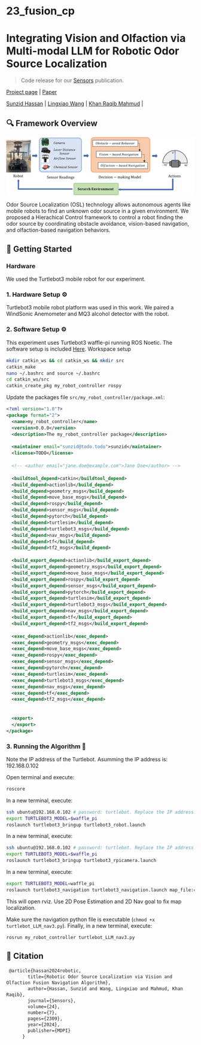# 23_fusion_cp

# Integrating Vision and Olfaction via Multi-modal LLM for Robotic Odor Source Localization
> Code release for our [Sensors](https://www.mdpi.com/journal/sensors) publication.

[Project page]([https://sunzidhassan.github.io/24_LLMOSL/](https://sunzidhassan.github.io/23_fusion/)) | [Paper](https://www.mdpi.com/2740946)

[Sunzid Hassan](https://sunzid.com/) |
[Lingxiao Wang](https://lingxiaow.github.io/index/) |
[Khan Raqib Mahmud](https://scholar.google.com/citations?user=g64GPuIAAAAJ&hl=en) |


## 🔍 Framework Overview
<p align="center">
	<img src="assets/OSL_Model.png" />
</p>
Odor Source Localization (OSL) technology allows autonomous agents like mobile robots to find an unknown odor source in a given environment. We proposed a Hierachical Control framework to control a robot finding the odor source by coordinating obstacle avoidance, vision-based navigation, and olfaction-based navigation behaviors.

## 🚀 Getting Started

### Hardware
We used the Turtlebot3 mobile robot for our experiment.



### 1. Hardware Setup ⚙️
Turtlebot3 mobile robot platform was used in this work. We paired a WindSonic Anemometer and MQ3 alcohol detector with the robot.

### 2. Software Setup ⚙️
This experiment uses Turtlebot3 waffle-pi running ROS Noetic. The software setup is included [Here](https://emanual.robotis.com/docs/en/platform/turtlebot3/quick-start/).
Workspace setup
```bash
mkdir catkin_ws && cd catkin_ws && mkdir src
catkin_make
nano ~/.bashrc and source ~/.bashrc
cd catkin_ws/src
catkin_create_pkg my_robot_controller rospy
```

Update the packages file `src/my_robot_controller/package.xml`:
```xml
<?xml version="1.0"?>
<package format="2">
  <name>my_robot_controller</name>
  <version>0.0.0</version>
  <description>The my_robot_controller package</description>

  <maintainer email="sunzid@todo.todo">sunzid</maintainer>
  <license>TODO</license>

  <!-- <author email="jane.doe@example.com">Jane Doe</author> -->

  <buildtool_depend>catkin</buildtool_depend>
  <build_depend>actionlib</build_depend>
  <build_depend>geometry_msgs</build_depend>
  <build_depend>move_base_msgs</build_depend>
  <build_depend>rospy</build_depend>
  <build_depend>sensor_msgs</build_depend>
  <build_depend>pytorch</build_depend>
  <build_depend>turtlesim</build_depend>
  <build_depend>turtlebot3_msgs</build_depend>
  <build_depend>nav_msgs</build_depend>
  <build_depend>tf</build_depend>
  <build_depend>tf2_msgs</build_depend>
  
  <build_export_depend>actionlib</build_export_depend>
  <build_export_depend>geometry_msgs</build_export_depend>
  <build_export_depend>move_base_msgs</build_export_depend>
  <build_export_depend>rospy</build_export_depend>
  <build_export_depend>sensor_msgs</build_export_depend>
  <build_export_depend>pytorch</build_export_depend>
  <build_export_depend>turtlesim</build_export_depend>
  <build_export_depend>turtlebot3_msgs</build_export_depend>
  <build_export_depend>nav_msgs</build_export_depend>
  <build_export_depend>tf</build_export_depend>
  <build_export_depend>tf2_msgs</build_export_depend>
  
  <exec_depend>actionlib</exec_depend>
  <exec_depend>geometry_msgs</exec_depend>
  <exec_depend>move_base_msgs</exec_depend>
  <exec_depend>rospy</exec_depend>
  <exec_depend>sensor_msgs</exec_depend>
  <exec_depend>pytorch</exec_depend>
  <exec_depend>turtlesim</exec_depend>
  <exec_depend>turtlebot3_msgs</exec_depend>
  <exec_depend>nav_msgs</exec_depend>
  <exec_depend>tf</exec_depend>
  <exec_depend>tf2_msgs</exec_depend>


  <export>
  </export>
</package>
```

### 3. Running the Algorithm 🏃
Note the IP address of the Turtlebot. Asumming the IP address is: 192.168.0.102

Open terminal and execute:
```bash
roscore
```

In a new terminal, execute:
```bash
ssh ubuntu@192.168.0.102 # password: turtlebot. Replace the IP address.
export TURTLEBOT3_MODEL=$waffle_pi
roslaunch turtlebot3_bringup turtlebot3_robot.launch
```

In a new terminal, execute:
```bash
ssh ubuntu@192.168.0.102 # password: turtlebot. Replace the IP address.
export TURTLEBOT3_MODEL=$waffle_pi
roslaunch turtlebot3_bringup turtlebot3_rpicamera.launch
```

In a new terminal, execute:
```bash
export TURTLEBOT3_MODEL=waffle_pi
roslaunch turtlebot3_navigation turtlebot3_navigation.launch map_file:=$HOME/turtlebot_slam_map/mapnew2.yaml #Replace the map directory and map file.
```
This will open rviz. Use 2D Pose Estimation and 2D Nav goal to fix map localization.

Make sure the navigation python file is executable (`chmod +x turtlebot_LLM_nav3.py`). Finally, in a new terminal, execute:
```bash
rosrun my_robot_controller turtlebot_LLM_nav3.py
```


## 🔖 Citation
```
 @article{hassan2024robotic,
        title={Robotic Odor Source Localization via Vision and Olfaction Fusion Navigation Algorithm},
        author={Hassan, Sunzid and Wang, Lingxiao and Mahmud, Khan Raqib},
        journal={Sensors},
        volume={24},
        number={7},
        pages={2309},
        year={2024},
        publisher={MDPI}
      }
```
